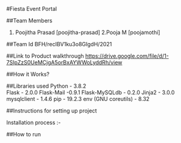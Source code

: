 
#Fiesta Event Portal




##Team Members
1. Poojitha Prasad [poojitha-prasad]
2.Pooja M [poojamothi]

##Team Id
BFH/recIBV1ku3o8GIgdH/2021

##Link to Product walkthrough
https://drive.google.com/file/d/1-7SIpZzS0UeMCjgA5orBxAYWWoLyddRh/view

##How it Works?



##Libraries used
Python - 3.8.2                
Flask  - 2.0.0
Flask-Mail -0.9.1
Flask-MySQLdb - 0.2.0
Jinja2 - 3.0.0
mysqlclient - 1.4.6
pip - 19.2.3
env (GNU coreutils) - 8.32

##Instructions for setting up project

Installation process :-  

##How to run
